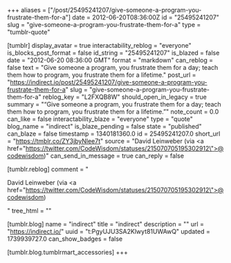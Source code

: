 +++
aliases = ["/post/25495241207/give-someone-a-program-you-frustrate-them-for-a"]
date = 2012-06-20T08:36:00Z
id = "25495241207"
slug = "give-someone-a-program-you-frustrate-them-for-a"
type = "tumblr-quote"

[tumblr]
display_avatar = true
interactability_reblog = "everyone"
is_blocks_post_format = false
id_string = "25495241207"
is_blazed = false
date = "2012-06-20 08:36:00 GMT"
format = "markdown"
can_reblog = false
text = "Give someone a program, you frustrate them for a day; teach them how to program, you frustrate them for a lifetime."
post_url = "https://indirect.io/post/25495241207/give-someone-a-program-you-frustrate-them-for-a"
slug = "give-someone-a-program-you-frustrate-them-for-a"
reblog_key = "L2FXQB8W"
should_open_in_legacy = true
summary = "“Give someone a program, you frustrate them for a day; teach them how to program, you frustrate them for a lifetime.”"
note_count = 0.0
can_like = false
interactability_blaze = "everyone"
type = "quote"
blog_name = "indirect"
is_blaze_pending = false
state = "published"
can_blaze = false
timestamp = 1340181360.0
id = 25495241207.0
short_url = "https://tmblr.co/ZY3jbyNlee7t"
source = "David Leinweber (via <a href=\"https://twitter.com/CodeWisdom/statuses/215070705195302912\">@codewisdom</a>)"
can_send_in_message = true
can_reply = false

[tumblr.reblog]
comment = "<p>David Leinweber (via <a href=\"https://twitter.com/CodeWisdom/statuses/215070705195302912\">@codewisdom</a>)</p>"
tree_html = ""

[tumblr.blog]
name = "indirect"
title = "indirect"
description = ""
url = "https://indirect.io/"
uuid = "t:PgyUJU3SA2Klwyt81UWAwQ"
updated = 1739939727.0
can_show_badges = false

[tumblr.blog.tumblrmart_accessories]
+++
